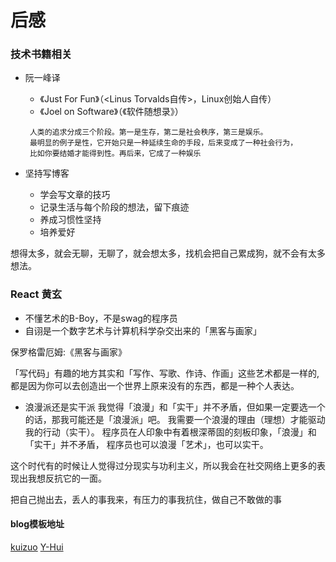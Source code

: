 # 后感

### 技术书籍相关
+ 阮一峰译
  + 《Just For Fun》（<Linus Torvalds自传>，Linux创始人自传）
  + 《Joel on Software》（《软件随想录》）
  ```
   人类的追求分成三个阶段。第一是生存，第二是社会秩序，第三是娱乐。
   最明显的例子是性，它开始只是一种延续生命的手段，后来变成了一种社会行为，
   比如你要结婚才能得到性。再后来，它成了一种娱乐
  ```

+ 坚持写博客
    + 学会写文章的技巧
    + 记录生活与每个阶段的想法，留下痕迹
    + 养成习惯性坚持
    + 培养爱好
  
想得太多，就会无聊，无聊了，就会想太多，找机会把自己累成狗，就不会有太多想法。

### React 黄玄

- 不懂艺术的B-Boy，不是swag的程序员
- 自诩是一个数字艺术与计算机科学杂交出来的「黑客与画家」

保罗格雷厄姆:《黑客与画家》

「写代码」有趣的地方其实和「写作、写歌、作诗、作画」这些艺术都是一样的,
都是因为你可以去创造出一个世界上原来没有的东西，都是一种个人表达。

- 浪漫派还是实干派
  我觉得「浪漫」和「实干」并不矛盾，但如果一定要选一个的话，那我可能还是「浪漫派」吧。
  我需要一个浪漫的理由（理想）才能驱动我的行动（实干）。
程序员在人印象中有着根深蒂固的刻板印象，「浪漫」和「实干」并不矛盾，
程序员也可以浪漫「艺术」，也可以实干。

这个时代有的时候让人觉得过分现实与功利主义，所以我会在社交网络上更多的表现出我想反抗它的一面。

把自己抛出去，丢人的事我来，有压力的事我抗住，做自己不敢做的事

#### blog模板地址

[kuizuo](https://github.com/kuizuo/blog)
[Y-Hui](https://github.com/Y-Hui)

